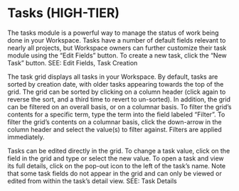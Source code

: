 # Tasks (HIGH-TIER)

The tasks module is a powerful way to manage the status of work being done in your Workspace. Tasks have a number of default fields relevant to nearly all projects, but Workspace owners can further customize their task module using the “Edit Fields” button. To create a new task, click the “New Task” button. SEE: Edit Fields, Task Creation

The task grid displays all tasks in your Workspace. By default, tasks are sorted by creation date, with older tasks appearing towards the top of the grid. The grid can be sorted by clicking on a column header (click again to reverse the sort, and a third time to revert to un-sorted). In addition, the grid can be filtered on an overall basis, or on a columnar basis. To filter the grid’s contents for a specific term, type the term into the field labeled “Filter”. To filter the grid’s contents on a columnar basis, click the down-arrow in the column header and select the value(s) to filter against. Filters are applied immediately.

Tasks can be edited directly in the grid. To change a task value, click on the field in the grid and type or select the new value. To open a task and view its full details, click on the pop-out icon to the left of the task’s name. Note that some task fields do not appear in the grid and can only be viewed or edited from within the task’s detail view. SEE: Task Details

